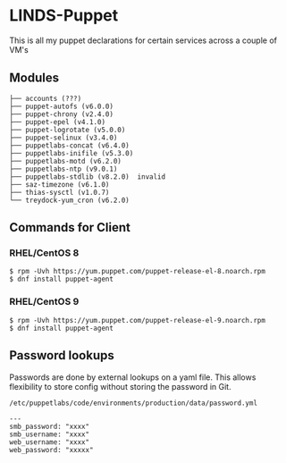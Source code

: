 # LINDS-Puppet
This is all my puppet declarations for certain services across a couple of VM's


## Modules
```
├── accounts (???)
├── puppet-autofs (v6.0.0)
├── puppet-chrony (v2.4.0)
├── puppet-epel (v4.1.0)
├── puppet-logrotate (v5.0.0)
├── puppet-selinux (v3.4.0)
├── puppetlabs-concat (v6.4.0)
├── puppetlabs-inifile (v5.3.0)
├── puppetlabs-motd (v6.2.0)
├── puppetlabs-ntp (v9.0.1)
├── puppetlabs-stdlib (v8.2.0)  invalid
├── saz-timezone (v6.1.0)
├── thias-sysctl (v1.0.7)
└── treydock-yum_cron (v6.2.0)
```

## Commands for Client

### RHEL/CentOS 8

```
$ rpm -Uvh https://yum.puppet.com/puppet-release-el-8.noarch.rpm
$ dnf install puppet-agent
```

### RHEL/CentOS 9

```
$ rpm -Uvh https://yum.puppet.com/puppet-release-el-9.noarch.rpm
$ dnf install puppet-agent
```

## Password lookups

Passwords are done by external lookups on a yaml file. This allows flexibility to store config without storing the password in Git.

`/etc/puppetlabs/code/environments/production/data/password.yml`

```
---
smb_password: "xxxx"
smb_username: "xxxx"
web_username: "xxxx"
web_password: "xxxxx"
```